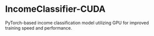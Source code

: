 # IncomeClassifier-CUDA
PyTorch-based income classification model utilizing GPU for improved training speed and performance.
